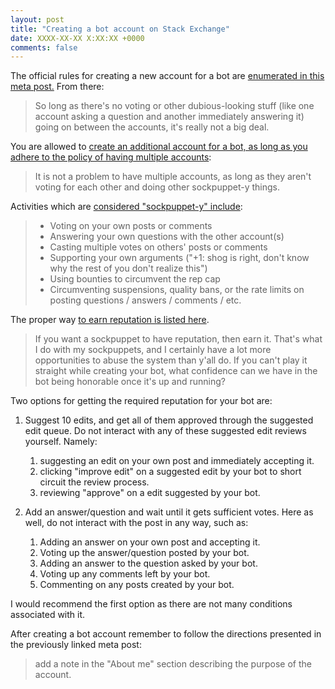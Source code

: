 ```yaml
---
layout: post
title: "Creating a bot account on Stack Exchange"
date: XXXX-XX-XX X:XX:XX +0000
comments: false
---
```


The official rules for creating a new account for a bot are [enumerated in this meta post.][1] From there:

> So long as there's no voting or other dubious-looking stuff (like one account asking a question and another immediately answering it) going on between the accounts, it's really not a big deal.


You are allowed to [create an additional account for a bot, as long as you adhere to the policy of having multiple accounts][2]:

> It is not a problem to have multiple accounts, as long as they aren't voting for each other and doing other sockpuppet-y things.

Activities which are [considered "sockpuppet-y" include][3]:

>  - Voting on your own posts or comments 
>  - Answering your own questions     with the other account(s) 
>  - Casting multiple votes on others' posts or    comments 
>  - Supporting your own arguments ("+1: shog is right, don't    know why the rest of you don't realize this") 
>  - Using bounties to    circumvent the rep cap 
>  - Circumventing suspensions, quality bans, or    the rate limits on posting questions / answers / comments / etc.

The proper way [to earn reputation is listed here][4]. 

> If you want a sockpuppet to have reputation, then earn it. That's what I do with my sockpuppets, and I certainly have a lot more opportunities to abuse the system than y'all do. If you can't play it straight while creating your bot, what confidence can we have in the bot being honorable once it's up and running?

Two options for getting the required reputation for your bot are:

1. Suggest 10 edits, and get all of them approved through the suggested edit queue. Do not interact with any of these suggested edit reviews yourself. Namely: 

   1. suggesting an edit on your own post and immediately accepting it. 
   2. clicking "improve edit" on a suggested edit by your bot to short circuit the review process.
   3. reviewing "approve" on a edit suggested by your bot. 

2. Add an answer/question and wait until it gets sufficient votes. Here as well, do not interact with the post in any way, such as:

   1. Adding an answer on your own post and accepting it.
   2. Voting up the answer/question posted by your bot. 
   3. Adding an answer to the question asked by your bot. 
   4. Voting up any comments left by your bot. 
   5. Commenting on any posts created by your bot. 

I would recommend the first option as there are not many conditions associated with it. 

After creating a bot account remember to follow the directions presented in the previously linked meta post:

> add a note in the "About me" section describing the purpose of the account. 


  [1]: https://meta.stackexchange.com/questions/148914/officially-sanctioned-second-account
  [2]: https://meta.stackexchange.com/questions/35593/whats-the-policy-about-having-multiple-user-accounts
  [3]: https://meta.stackexchange.com/q/57682/311398
  [4]: https://meta.stackexchange.com/questions/288144/how-should-a-bot-earn-enough-reputation-to-perform-the-actions-necessary-for-tha